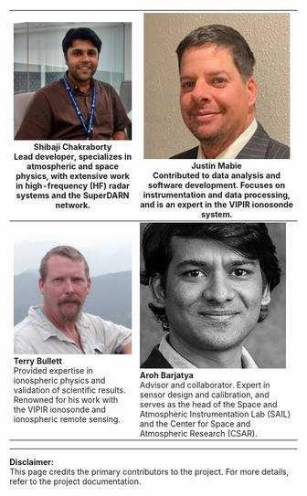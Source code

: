 <!-- 
Author(s): Shibaji Chakraborty

Disclaimer:

-->

| ![Shibaji Chakraborty](../figures/Chakraborty.png)<br><strong>Shibaji Chakraborty</strong><br> Lead developer, specializes in atmospheric and space physics, with extensive work in high-frequency (HF) radar systems and the SuperDARN network. | ![Justin Mabie](../figures/Mabie.png)<br><strong>Justin Mabie</strong><br> Contributed to data analysis and software development. Focuses on instrumentation and data processing, and is an expert in the VIPIR ionosonde system. |
|---|---|
| ![Terry Bullett](../figures/Bullett.png)<br>**Terry Bullett**<br>Provided expertise in ionospheric physics and validation of scientific results. Renowned for his work with the VIPIR ionosonde and ionospheric remote sensing. | ![Aroh Barjatya](../figures/Barjatya.png)<br>**Aroh Barjatya**<br>Advisor and collaborator. Expert in sensor design and calibration, and serves as the head of the Space and Atmospheric Instrumentation Lab (SAIL) and the Center for Space and Atmospheric Research (CSAR). |

---

**Disclaimer:**  
This page credits the primary contributors to the project. For more details, refer to the project documentation.
